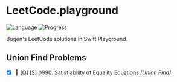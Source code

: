 # LeetCode.playground
![Language](https://img.shields.io/badge/Language-Swift%205.2-orange.svg)
![Progress](https://img.shields.io/badge/Progress-42%20%2F%201322%20=%203.18%25-orange.svg)

Bugen's LeetCode solutions in Swift Playground.
## Union Find Problems
- [X] 🤨 [[Q]](https://leetcode.com/problems/satisfiability-of-equality-equations/) [[S]](<./LeetCode.playground/Pages/990-Satisfiability%20of%20Equality%20Equations.xcplaygroundpage/Contents.swift>) 0990. Satisfiability of Equality Equations *[Union Find]*
